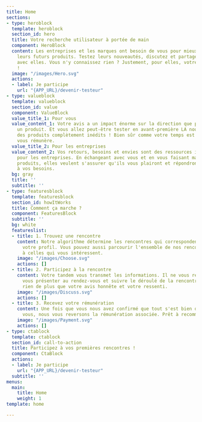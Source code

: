 ```yaml
---
title: Home
sections:
- type: heroblock
  template: heroblock
  section_id: hero
  title: Votre recherche utilisateur à portée de main
  component: HeroBlock
  content: Les entreprises et les marques ont besoin de vous pour mieux construire
    leurs futurs produits. Testez leurs nouveautés, discutez et partagez votre avis
    avec elles. Vous n'y connaissez rien ? Justement, pour elles, votre avis est précieux
    !
  image: "/images/Hero.svg"
  actions:
  - label: Je participe
    url: "{APP_URL}/devenir-testeur"
- type: valueblock
  template: valueblock
  section_id: value
  component: ValueBlock
  value_title_1: Pour vous
  value_content_1: Votre avis a un impact énorme sur la direction que peut prendre
    un produit. Et vous allez peut-être tester en avant-première LA nouveauté ou découvrir
    des produits complètement inédits ! Bien sûr comme votre temps est précieux, on
    vous rémunère.
  value_title_2: Pour les entreprises
  value_content_2: Vos retours, besoins et envies sont des ressources inestimables
    pour les entreprises. En échangeant avec vous et en vous faisant manipuler leurs
    produits, elles veulent s'assurer qu'ils vous plairont et répondront vraiment
    à vos besoins.
  bg: gray
  title: ''
  subtitle: ''
- type: featuresblock
  template: featuresblock
  section_id: howItWorks
  title: Comment ça marche ?
  component: FeaturesBlock
  subtitle: ''
  bg: white
  featureslist:
  - title: 1. Trouvez une rencontre
    content: Notre algorithme détermine les rencontres qui correspondent le plus à
      votre profil. Vous pouvez aussi parcourir l'ensemble de nos rencontres et postuler
      à celles qui vous intéressent.
    image: "/images/Choose.svg"
    actions: []
  - title: 2. Participez à la rencontre
    content: Votre tandem vous transmet les informations. Il ne vous reste plus qu'à
      vous présenter au rendez-vous et suivre le déroulé de la rencontre. On ne recherche
      rien de plus que votre avis honnête et votre ressenti.
    image: "/images/Discuss.svg"
    actions: []
  - title: 3. Recevez votre rémunération
    content: Une fois que vous nous avez confirmé que tout s'est bien déroulé pour
      vous, nous vous reversons la rémunération associée. Prêt à recommencer?
    image: "/images/Payment.svg"
    actions: []
- type: ctablock
  template: ctablock
  section_id: call-to-action
  title: Participez à vos premières rencontres !
  component: CtaBlock
  actions:
  - label: Je participe
    url: "{APP_URL}/devenir-testeur"
  subtitle: ''
menus:
  main:
    title: Home
    weight: 1
template: home

---
```

